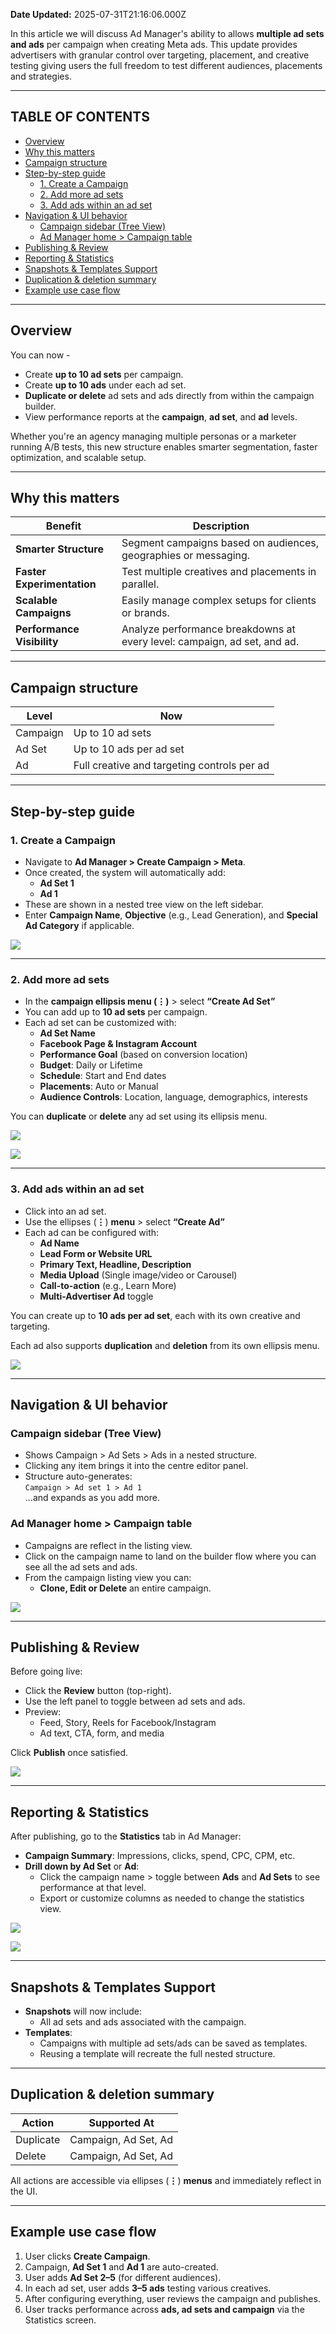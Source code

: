**Date Updated:** 2025-07-31T21:16:06.000Z

In this article we will discuss Ad Manager's ability to allows **multiple ad sets and ads** per campaign when creating Meta ads. This update provides advertisers with granular control over targeting, placement, and creative testing giving users the full freedom to test different audiences, placements and strategies.

  
---

## **TABLE OF CONTENTS**

  
* [Overview](#Overview)
* [Why this matters](#Why-this-matters)
* [Campaign structure](#Campaign-structure)
* [Step-by-step guide](#Step-by-step-guide)  
   * [1\. Create a Campaign](#1.-Create-a-Campaign)  
   * [2\. Add more ad sets](#2.-Add-more-ad-sets)  
   * [3\. Add ads within an ad set](#3.-Add-ads-within-an-ad-set)
* [Navigation & UI behavior](#Navigation-&-UI-behavior)  
   * [Campaign sidebar (Tree View)](#Campaign-sidebar-%28Tree-View%29)  
   * [Ad Manager home > Campaign table](#Ad-Manager-home-%3E-Campaign-table)
* [Publishing & Review](#Publishing-&-Review)
* [Reporting & Statistics](#Reporting-&-Statistics)
* [Snapshots & Templates Support](#Snapshots-&-Templates-Support)
* [Duplication & deletion summary](#Duplication-&-deletion-summary)
* [Example use case flow](#Example-use-case-flow)

  
---

## **Overview**

  
You can now -

* Create **up to 10 ad sets** per campaign.
* Create **up to 10 ads** under each ad set.
* **Duplicate or delete** ad sets and ads directly from within the campaign builder.
* View performance reports at the **campaign**, **ad set**, and **ad** levels.

Whether you're an agency managing multiple personas or a marketer running A/B tests, this new structure enables smarter segmentation, faster optimization, and scalable setup.

---

## **Why this matters**

  
| Benefit                    | Description                                                              |
| -------------------------- | ------------------------------------------------------------------------ |
| **Smarter Structure**      | Segment campaigns based on audiences, geographies or messaging.          |
| **Faster Experimentation** | Test multiple creatives and placements in parallel.                      |
| **Scalable Campaigns**     | Easily manage complex setups for clients or brands.                      |
| **Performance Visibility** | Analyze performance breakdowns at every level: campaign, ad set, and ad. |

---

## **Campaign structure**

  
| Level    | **Now**                                     |
| -------- | ------------------------------------------- |
| Campaign | Up to 10 ad sets                            |
| Ad Set   | Up to 10 ads per ad set                     |
| Ad       | Full creative and targeting controls per ad |

---

## **Step-by-step guide**

  
### **1\. Create a Campaign**

* Navigate to **Ad Manager > Create Campaign > Meta**.
* Once created, the system will automatically add:  
   * **Ad Set 1**  
   * **Ad 1**
* These are shown in a nested tree view on the left sidebar.
* Enter **Campaign Name**, **Objective** (e.g., Lead Generation), and **Special Ad Category** if applicable.

![](https://s3.amazonaws.com/cdn.freshdesk.com/data/helpdesk/attachments/production/155050749224/original/8a5FrZyrkXnER21lWBoppboW8DfPslGMvg.png?1753976516)

---

### **2\. Add more ad sets**

* In the **campaign ellipsis menu (⋮)** \> select **“Create Ad Set”**
* You can add up to **10 ad sets** per campaign.
* Each ad set can be customized with:  
   * **Ad Set Name**  
   * **Facebook Page & Instagram Account**  
   * **Performance Goal** (based on conversion location)  
   * **Budget**: Daily or Lifetime  
   * **Schedule**: Start and End dates  
   * **Placements**: Auto or Manual  
   * **Audience Controls**: Location, language, demographics, interests

You can **duplicate** or **delete** any ad set using its ellipsis menu.

![](https://s3.amazonaws.com/cdn.freshdesk.com/data/helpdesk/attachments/production/155050749237/original/qg9W4dO9KYrtmCwKPRGlBjTuzmYn8uD1cg.png?1753976537)

![](https://s3.amazonaws.com/cdn.freshdesk.com/data/helpdesk/attachments/production/155050749258/original/ouIpi85vinRPjsI-8HGMHcoDziRxl57fzQ.png?1753976552)

  
---

### **3\. Add ads within an ad set**

* Click into an ad set.
* Use the ellipses (**⋮**) **menu** \> select **“Create Ad”**
* Each ad can be configured with:  
   * **Ad Name**  
   * **Lead Form or Website URL**  
   * **Primary Text, Headline, Description**  
   * **Media Upload** (Single image/video or Carousel)  
   * **Call-to-action** (e.g., Learn More)  
   * **Multi-Advertiser Ad** toggle

You can create up to **10 ads per ad set**, each with its own creative and targeting.

Each ad also supports **duplication** and **deletion** from its own ellipsis menu.

![](https://s3.amazonaws.com/cdn.freshdesk.com/data/helpdesk/attachments/production/155050749265/original/4ybo5pdbS-9nzcGcCorSrdmjq-gg3iZxWg.png?1753976571)  

---

## **Navigation & UI behavior**

  
### **Campaign sidebar (Tree View)**

* Shows Campaign > Ad Sets > Ads in a nested structure.
* Clicking any item brings it into the centre editor panel.
* Structure auto-generates:  
`Campaign > Ad set 1 > Ad 1`  
...and expands as you add more.

  
### **Ad Manager home > Campaign table**

* Campaigns are reflect in the listing view.
* Click on the campaign name to land on the builder flow where you can see all the ad sets and ads.
* From the campaign listing view you can:  
   * **Clone, Edit or Delete** an entire campaign.

  
![](https://s3.amazonaws.com/cdn.freshdesk.com/data/helpdesk/attachments/production/155050749292/original/Hd8scma7_TmgpmIINmeSURH2ft1wzCrVKA.png?1753976590)

  
---

## **Publishing & Review**

  
Before going live:

* Click the **Review** button (top-right).
* Use the left panel to toggle between ad sets and ads.
* Preview:  
   * Feed, Story, Reels for Facebook/Instagram  
   * Ad text, CTA, form, and media

Click **Publish** once satisfied.

![](https://s3.amazonaws.com/cdn.freshdesk.com/data/helpdesk/attachments/production/155050749343/original/M3B8zpu2zeGKoLP11yHaz83ivP9_IEc_Zw.png?1753976609)  

---

## **Reporting & Statistics**

  
After publishing, go to the **Statistics** tab in Ad Manager:

* **Campaign Summary**: Impressions, clicks, spend, CPC, CPM, etc.
* **Drill down by Ad Set** or **Ad**:  
   * Click the campaign name > toggle between **Ads** and **Ad Sets** to see performance at that level.  
   * Export or customize columns as needed to change the statistics view.

  
![](https://s3.amazonaws.com/cdn.freshdesk.com/data/helpdesk/attachments/production/155050749349/original/Hu74xmXwrD8xMelZKm8P-qB2qVA161rlQg.png?1753976622)

![](https://s3.amazonaws.com/cdn.freshdesk.com/data/helpdesk/attachments/production/155050749364/original/ffvPV2ClEz74Is6rrTX8SJUdsWM_KfWHHQ.png?1753976633)  

  
---

## **Snapshots & Templates Support**

* **Snapshots** will now include:  
   * All ad sets and ads associated with the campaign.
* **Templates**:  
   * Campaigns with multiple ad sets/ads can be saved as templates.  
   * Reusing a template will recreate the full nested structure.

  
---

## **Duplication & deletion summary**

  
| Action    | Supported At         |
| --------- | -------------------- |
| Duplicate | Campaign, Ad Set, Ad |
| Delete    | Campaign, Ad Set, Ad |

  
All actions are accessible via ellipses (**⋮**) **menus** and immediately reflect in the UI.

---

## **Example use case flow**

1. User clicks **Create Campaign**.
2. Campaign, **Ad Set 1** and **Ad 1** are auto-created.
3. User adds **Ad Set 2–5** (for different audiences).
4. In each ad set, user adds **3–5 ads** testing various creatives.
5. After configuring everything, user reviews the campaign and publishes.
6. User tracks performance across **ads, ad sets and campaign** via the Statistics screen.
  
  
